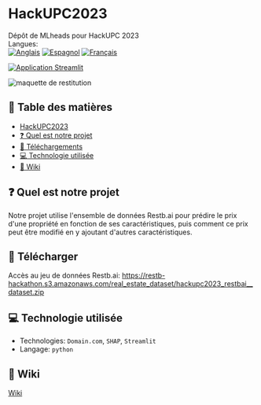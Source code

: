 # HackUPC2023
Dépôt de MLheads pour HackUPC 2023 <br/>
Langues: <br/>
[![Anglais](https://img.shields.io/badge/Anglais-🇬🇧-blue)](https://github.com/diaa-shalaby/HackUPC2023)
[![Espagnol](https://img.shields.io/badge/Espagnol-🇪🇸-red)](https://github.com/diaa-shalaby/HackUPC2023/blob/main/languages/es/README.md)
[![Français](https://img.shields.io/badge/Français-🇫🇷-white)](https://github.com/diaa-shalaby/HackUPC2023/blob/main/languages/fr/README.md)

[![Application Streamlit](https://static.streamlit.io/badges/streamlit_badge_black_red.svg)](https://mlheads.streamlit.app)

![maquette de restitution](https://github.com/diaa-shalaby/HackUPC2023/assets/73829218/7741beae-e41d-44f1-9006-562e631340d6)

## :scroll: Table des matières
- [HackUPC2023](https://github.com/diaa-shalaby/HackUPC2023/blob/main/languages/fr/README.md)
- [:question: Quel est notre projet](https://github.com/diaa-shalaby/HackUPC2023/blob/main/languages/fr/README.md#question-quel-est-notre-projet)
- [:page_facing_up: Téléchargements](https://github.com/diaa-shalaby/HackUPC2023/blob/main/languages/fr/README.md#page_facing_up-t%C3%A9l%C3%A9charger)
- [:computer: Technologie utilisée](https://github.com/diaa-shalaby/HackUPC2023/blob/main/languages/fr/README.md#computer-technologie-utilis%C3%A9e)
- [:dart: Wiki](https://github.com/diaa-shalaby/HackUPC2023/blob/main/languages/fr/README.md#dart-wiki)

## :question: Quel est notre projet
Notre projet utilise l'ensemble de données Restb.ai pour prédire le prix d'une propriété en fonction de ses caractéristiques, puis comment ce prix peut être modifié en y ajoutant d'autres caractéristiques.

## :page_facing_up: Télécharger
Accès au jeu de données Restb.ai: https://restb-hackathon.s3.amazonaws.com/real_estate_dataset/hackupc2023_restbai__dataset.zip

## :computer: Technologie utilisée
- Technologies: `Domain.com`, `SHAP`, `Streamlit`
- Langage: `python`

## :dart: Wiki
[Wiki](https://github.com/diaa-shalaby/HackUPC2023/wiki#documentation-on-technologies-used)